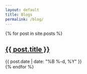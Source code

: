 ```yaml
---
layout: default
title: Blogs
permalink: /blog/
---
```


<div class="blog-list">
    {% for post in site.posts %}
    <article class="blog-preview">
        <h2 class="blog-title">
            <a href="{{ post.url | relative_url }}">{{ post.title }}</a>
        </h2>
        <time class="blog-date">{{ post.date | date: "%B %-d, %Y" }}</time>
    </article>
    {% endfor %}
</div>